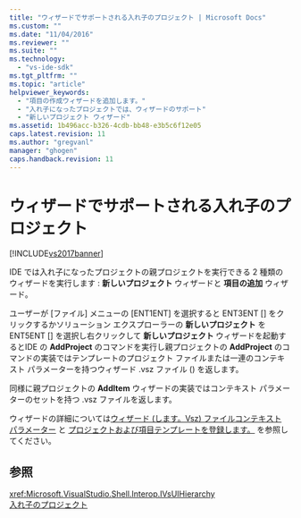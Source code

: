 ```yaml
---
title: "ウィザードでサポートされる入れ子のプロジェクト | Microsoft Docs"
ms.custom: ""
ms.date: "11/04/2016"
ms.reviewer: ""
ms.suite: ""
ms.technology: 
  - "vs-ide-sdk"
ms.tgt_pltfrm: ""
ms.topic: "article"
helpviewer_keywords: 
  - "項目の作成ウィザードを追加します。"
  - "入れ子になったプロジェクトでは、ウィザードのサポート"
  - "新しいプロジェクト ウィザード"
ms.assetid: 1b496acc-b326-4cdb-bb48-e3b5c6f12e05
caps.latest.revision: 11
ms.author: "gregvanl"
manager: "ghogen"
caps.handback.revision: 11
---
```

# ウィザードでサポートされる入れ子のプロジェクト
[!INCLUDE[vs2017banner](../../code-quality/includes/vs2017banner.md)]

IDE では入れ子になったプロジェクトの親プロジェクトを実行できる 2 種類のウィザードを実行します :  **新しいプロジェクト**  ウィザードと  **項目の追加**  ウィザード。  
  
 ユーザーが \[ファイル\] メニューの \[ENT1ENT\] を選択すると ENT3ENT \[\] をクリックするかソリューション エクスプローラーの  **新しいプロジェクト**  を ENT5ENT \[\] を選択し右クリックして  **新しいプロジェクト**  ウィザードを起動するとIDE の **AddProject** のコマンドを実行し親プロジェクトの **AddProject** のコマンドの実装ではテンプレートのプロジェクト ファイルまたは一連のコンテキスト パラメーターを持つウィザード .vsz ファイル \(\) を返します。  
  
 同様に親プロジェクトの **AddItem** ウィザードの実装ではコンテキスト パラメーターのセットを持つ .vsz ファイルを返します。  
  
 ウィザードの詳細については[ウィザード \(します。Vsz\) ファイル](../../extensibility/internals/wizard-dot-vsz-file.md)[コンテキスト パラメーター](../../extensibility/internals/context-parameters.md) と [プロジェクトおよび項目テンプレートを登録します。](../../extensibility/internals/registering-project-and-item-templates.md) を参照してください。  
  
## 参照  
 <xref:Microsoft.VisualStudio.Shell.Interop.IVsUIHierarchy>   
 [入れ子のプロジェクト](../../extensibility/internals/nesting-projects.md)